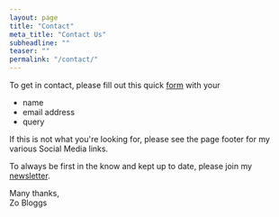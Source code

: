 ```yaml
---
layout: page
title: "Contact"
meta_title: "Contact Us"
subheadline: ""
teaser: ""
permalink: "/contact/"
---
```


To get in contact, please fill out this quick [form][1] with your
- name
- email address
- query

If this is not what you're looking for, please see the page footer for my various Social Media links.

To always be first in the know and kept up to date, please join my [newsletter][2].

Many thanks,
<br/>Zo Bloggs


 [1]: https://docs.google.com/forms/d/e/1FAIpQLSdoKxzH7TUUc0XFCx-6A2aDmDJ-W28w4YuZpIT4DmhNJqdXmw/viewform?usp=sf_link
 [2]: https://tinyletter.com/zobloggs
